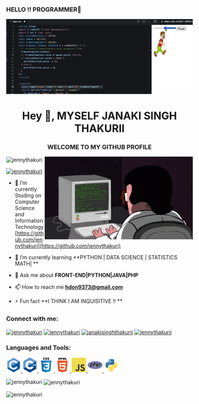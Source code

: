 ### HELLO !!  PROGRAMMER👋
<!--https://github.com/jennythakuri/jennythakuri/blob/main/img.gif-->

![logo](https://github.com/jennythakuri/jennythakuri/blob/main/man-walking-pause-rafFn-done.gif)
<!--(https://github.com/jennythakuri/jennythakuri/blob/main/1700235542921.png)
https://github.com/jennythakuri/jennythakuri/blob/main/img.gif)-->

<h1 align="center">Hey 👋, MYSELF JANAKI SINGH THAKURII</h1>
<h3 align="center">WELCOME TO MY GITHUB PROFILE  </h3>

<img align="right" alt="coding" width="400" src="https://github.com/jennythakuri/jennythakuri/blob/main/img.gif">

<!--https://github.com/jennythakuri/jennythakuri/blob/main/img.gif-->



<p align="left"> <img
        src="https://komarev.com/ghpvc/?username=jennythakuri&label=Profile%20views&color=0e75b6&style=flat"
        alt="jennythakuri" /> </p>

<p align="left"> <a href="https://twitter.com/jennythakuri" target="blank"><img
            src="https://img.shields.io/twitter/follow/jennythakuri?logo=twitter&style=for-the-badge"
            alt="jennythakuri" /></a> </p>

- 🔭 I’m currently Studing on Computer Science and Information Technology
[https://github.com/jennythakuri](https://github.com/jennythakuri)

- 🌱 I’m currently learning **PYTHON | DATA SCIENCE | STATISTICS MATH| **

- 💬 Ask me about **FRONT-END|PYTHON|JAVA|PHP**

- 📫 How to reach me **hdon9373@gmail.com**

- ⚡ Fun fact **I THINK I AM INQUISITIVE !! **

<h3 align="left">Connect with me:</h3>
<p align="left">
    <a href="https://twitter.com/jennythakuri" target="blank"><img align="center"
            src="https://raw.githubusercontent.com/rahuldkjain/github-profile-readme-generator/master/src/images/icons/Social/twitter.svg"
            alt="jennythakuri" height="30" width="40" /></a>
    <a href="https://linkedin.com/in/jennythakuri" target="blank"><img align="center"
            src="https://raw.githubusercontent.com/rahuldkjain/github-profile-readme-generator/master/src/images/icons/Social/linked-in-alt.svg"
            alt="jennythakuri" height="30" width="40" /></a>
    <a href="https://fb.com/janakisinghthakurii" target="blank"><img align="center"
            src="https://raw.githubusercontent.com/rahuldkjain/github-profile-readme-generator/master/src/images/icons/Social/facebook.svg"
            alt="janakisinghthakurii" height="30" width="40" /></a>
    <a href="https://www.youtube.com/c/jennythakurii" target="blank"><img align="center"
            src="https://raw.githubusercontent.com/rahuldkjain/github-profile-readme-generator/master/src/images/icons/Social/youtube.svg"
            alt="jennythakurii" height="30" width="40" /></a>
</p>

<h3 align="left">Languages and Tools:</h3>
<p align="left"> <a href="https://www.cprogramming.com/" target="_blank" rel="noreferrer"> <img
            src="https://raw.githubusercontent.com/devicons/devicon/master/icons/c/c-original.svg" alt="c" width="40"
            height="40" /> </a> <a href="https://www.w3schools.com/cpp/" target="_blank" rel="noreferrer"> <img
            src="https://raw.githubusercontent.com/devicons/devicon/master/icons/cplusplus/cplusplus-original.svg"
            alt="cplusplus" width="40" height="40" /> </a> <a href="https://www.w3schools.com/css/" target="_blank"
        rel="noreferrer"> <img
            src="https://raw.githubusercontent.com/devicons/devicon/master/icons/css3/css3-original-wordmark.svg"
            alt="css3" width="40" height="40" /> </a> <a href="https://www.w3.org/html/" target="_blank"
        rel="noreferrer"> <img
            src="https://raw.githubusercontent.com/devicons/devicon/master/icons/html5/html5-original-wordmark.svg"
            alt="html5" width="40" height="40" /> </a> <a href="https://developer.mozilla.org/en-US/docs/Web/JavaScript"
        target="_blank" rel="noreferrer"> <img
            src="https://raw.githubusercontent.com/devicons/devicon/master/icons/javascript/javascript-original.svg"
            alt="javascript" width="40" height="40" /> </a> <a href="https://www.php.net" target="_blank"
        rel="noreferrer"> <img
            src="https://raw.githubusercontent.com/devicons/devicon/master/icons/php/php-original.svg" alt="php"
            width="40" height="40" /> </a> <a href="https://www.python.org" target="_blank" rel="noreferrer"> <img
            src="https://raw.githubusercontent.com/devicons/devicon/master/icons/python/python-original.svg"
            alt="python" width="40" height="40" /> </a> </p>

<p><img align="left"
        src="https://github-readme-stats.vercel.app/api/top-langs?username=jennythakuri&show_icons=true&locale=en&layout=compact"
        alt="jennythakuri" /></p>

<p>&nbsp;<img align="center"
        src="https://github-readme-stats.vercel.app/api?username=jennythakuri&show_icons=true&locale=en"
        alt="jennythakuri" /></p>

<p><img align="center" src="https://github-readme-streak-stats.herokuapp.com/?user=jennythakuri&" alt="jennythakuri" />
</p>
<!--
**jennythakuri/jennythakuri** is a ✨ _special_ ✨ repository because its `README.md` (this file) appears on your GitHub profile.

Here are some ideas to get you started:

- 🔭 I’m currently working on ...
- 🌱 I’m currently learning ...
- 👯 I’m looking to collaborate on ...
- 🤔 I’m looking for help with ...
- 💬 Ask me about ...
- 📫 How to reach me: ...
- 😄 Pronouns: ...
- ⚡ Fun fact: ...
-->
